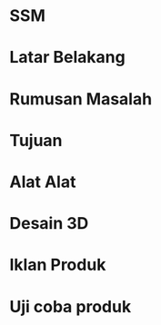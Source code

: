 # SSM
# Latar Belakang 
# Rumusan Masalah
# Tujuan
# Alat Alat 
# Desain 3D
# Iklan Produk
# Uji coba produk
